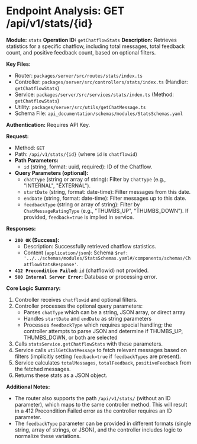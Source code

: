 # Endpoint Analysis: GET /api/v1/stats/{id}

**Module:** `stats`
**Operation ID:** `getChatflowStats`
**Description:** Retrieves statistics for a specific chatflow, including total messages, total feedback count, and positive feedback count, based on optional filters.

**Key Files:**
*   Router: `packages/server/src/routes/stats/index.ts`
*   Controller: `packages/server/src/controllers/stats/index.ts` (Handler: `getChatflowStats`)
*   Service: `packages/server/src/services/stats/index.ts` (Method: `getChatflowStats`)
*   Utility: `packages/server/src/utils/getChatMessage.ts`
*   Schema File: `api_documentation/schemas/modules/StatsSchemas.yaml`

**Authentication:** Requires API Key.

**Request:**
*   Method: `GET`
*   Path: `/api/v1/stats/{id}` (where `id` is `chatflowid`)
*   **Path Parameters:**
    *   `id` (string, format: uuid, required): ID of the Chatflow.
*   **Query Parameters (optional):**
    *   `chatType` (string or array of string): Filter by `ChatType` (e.g., "INTERNAL", "EXTERNAL").
    *   `startDate` (string, format: date-time): Filter messages from this date.
    *   `endDate` (string, format: date-time): Filter messages up to this date.
    *   `feedbackType` (string or array of string): Filter by `ChatMessageRatingType` (e.g., "THUMBS_UP", "THUMBS_DOWN"). If provided, `feedback=true` is implied in service.

**Responses:**

*   **`200 OK` (Success):**
    *   Description: Successfully retrieved chatflow statistics.
    *   Content (`application/json`): Schema `$ref: '../../schemas/modules/StatsSchemas.yaml#/components/schemas/ChatflowStatsResponse'`.
*   **`412 Precondition Failed`:** `id` (chatflowid) not provided.
*   **`500 Internal Server Error`:** Database or processing error.

**Core Logic Summary:**
1. Controller receives `chatflowid` and optional filters.
2. Controller processes the optional query parameters:
   - Parses `chatType` which can be a string, JSON array, or direct array
   - Handles `startDate` and `endDate` as string parameters
   - Processes `feedbackType` which requires special handling; the controller attempts to parse JSON and determine if THUMBS_UP, THUMBS_DOWN, or both are selected
3. Calls `statsService.getChatflowStats` with these parameters.
4. Service calls `utilGetChatMessage` to fetch relevant messages based on filters (implicitly setting `feedback=true` if `feedbackTypes` are present).
5. Service calculates `totalMessages`, `totalFeedback`, `positiveFeedback` from the fetched messages.
6. Returns these stats as a JSON object.

**Additional Notes:**
- The router also supports the path `/api/v1/stats/` (without an ID parameter), which maps to the same controller method. This will result in a 412 Precondition Failed error as the controller requires an ID parameter.
- The `feedbackType` parameter can be provided in different formats (single string, array of strings, or JSON), and the controller includes logic to normalize these variations. 